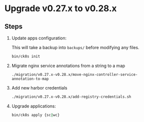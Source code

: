 # Upgrade v0.27.x to v0.28.x

## Steps

1. Update apps configuration:

    This will take a backup into `backups/` before modifying any files.

    ```bash
    bin/ck8s init
    ```

1. Migrate nginx service annotations from a string to a map

    ```
    ./migration/v0.27.x-v0.28.x/move-nginx-controller-service-annotation-to-map
    ```

1. Add new harbor credentials

    ```bash
    ./migration/v0.27.x-v0.28.x/add-registry-credentials.sh
    ```

1. Upgrade applications:

    ```bash
    bin/ck8s apply {sc|wc}
    ```
